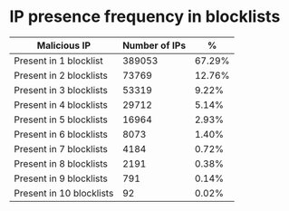 # IP presence frequency in blocklists
| Malicious IP | Number of IPs | % |
|----|----|----|
| Present in 1 blocklist | 389053 | 67.29% |
| Present in 2 blocklists | 73769 | 12.76% |
| Present in 3 blocklists | 53319 | 9.22% |
| Present in 4 blocklists | 29712 | 5.14% |
| Present in 5 blocklists | 16964 | 2.93% |
| Present in 6 blocklists | 8073 | 1.40% |
| Present in 7 blocklists | 4184 | 0.72% |
| Present in 8 blocklists | 2191 | 0.38% |
| Present in 9 blocklists | 791 | 0.14% |
| Present in 10 blocklists | 92 | 0.02% |
